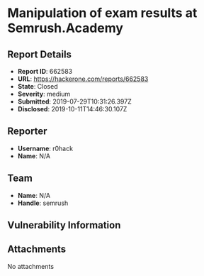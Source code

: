 # Manipulation of exam results at Semrush.Academy

## Report Details
- **Report ID**: 662583
- **URL**: https://hackerone.com/reports/662583
- **State**: Closed
- **Severity**: medium
- **Submitted**: 2019-07-29T10:31:26.397Z
- **Disclosed**: 2019-10-11T14:46:30.107Z

## Reporter
- **Username**: r0hack
- **Name**: N/A

## Team
- **Name**: N/A
- **Handle**: semrush

## Vulnerability Information


## Attachments
No attachments
